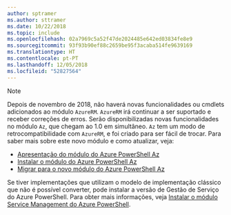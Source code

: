 ```yaml
---
author: sptramer
ms.author: sttramer
ms.date: 10/22/2018
ms.topic: include
ms.openlocfilehash: 02a7969c5a52f47de2024485e642ed03834fe8e9
ms.sourcegitcommit: 93f93b90ef88c2659be95f3acaba514fe9639169
ms.translationtype: HT
ms.contentlocale: pt-PT
ms.lasthandoff: 12/05/2018
ms.locfileid: "52827564"
---
```

> [!NOTE]
> 
> Depois de novembro de 2018, não haverá novas funcionalidades ou cmdlets adicionados ao módulo `AzureRM`. `AzureRM` irá continuar a ser suportado e receber correções de erros. Serão disponibilizadas novas funcionalidades no módulo `Az`, que chegam ao 1.0 em simultâneo. `Az` tem um modo de retrocompatibilidade com `AzureRM`, e foi criado para ser fácil de trocar. Para saber mais sobre este novo módulo e como atualizar, veja:
>
> * [Apresentação do módulo do Azure PowerShell Az](/powershell/azure/new-azureps-module-az)
> * [Instalar o módulo do Azure PowerShell Az](/powershell/azure/install-az-ps)
> * [Migrar para o novo módulo do Azure PowerShell Az](/powershell/azure/migrate-from-azurerm-to-az)
>
> Se tiver implementações que utilizam o modelo de implementação clássico que não é possível converter, pode instalar a versão de Gestão de Serviço do Azure PowerShell. Para obter mais informações, veja [Instalar o módulo Service Management do Azure PowerShell](/powershell/azure/servicemanagement/install-azure-ps).
